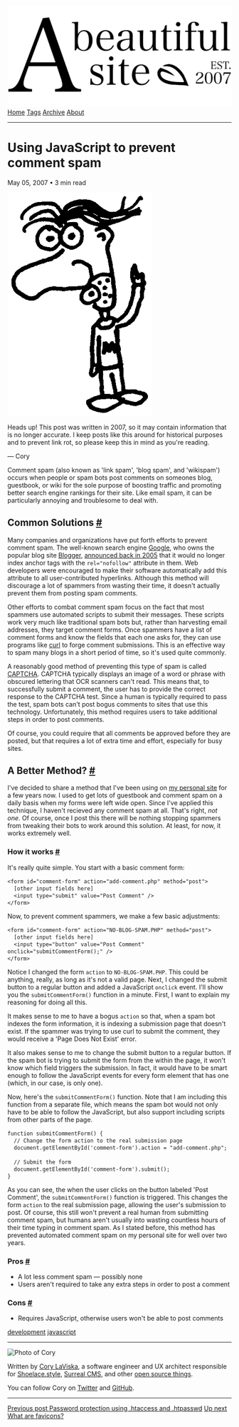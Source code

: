 <a href="../../index.html" class="header-link"><img src="../../images/logos/wordmark.svg" alt="A Beautiful Site" class="wordmark" /></a> <a href="../../index.html" class="nav-item">Home</a> <a href="../../tags/index.html" class="nav-item">Tags</a> <a href="../index.html" class="nav-item">Archive</a> <a href="../../about/index.html" class="nav-item">About</a>

------------------------------------------------------------------------

Using JavaScript to prevent comment spam
========================================

May 05, 2007 • 3 min read

![A drawing of a cartoon man pointing upwards](../../images/artwork/pointer.gif)

Heads up! This post was written in 2007, so it may contain information that is no longer accurate. I keep posts like this around for historical purposes and to prevent link rot, so please keep this in mind as you're reading.

— Cory

Comment spam (also known as 'link spam', 'blog spam', and 'wikispam') occurs when people or spam bots post comments on someones blog, guestbook, or wiki for the sole purpose of boosting traffic and promoting better search engine rankings for their site. Like email spam, it can be particularly annoying and troublesome to deal with.

Common Solutions <a href="#common-solutions" class="direct-link">#</a>
----------------------------------------------------------------------

Many companies and organizations have put forth efforts to prevent comment spam. The well-known search engine [Google](http://google.com/), who owns the popular blog site [Blogger](http://blogger.com/), [announced back in 2005](http://googleblog.blogspot.com/2005/01/preventing-comment-spam.html) that it would no longer index anchor tags with the `rel="nofollow"` attribute in them. Web developers were encouraged to make their software automatically add this attribute to all user-contributed hyperlinks. Although this method will discourage a lot of spammers from wasting their time, it doesn't actually prevent them from posting spam comments.

Other efforts to combat comment spam focus on the fact that most spammers use automated scripts to submit their messages. These scripts work very much like traditional spam bots but, rather than harvesting email addresses, they target comment forms. Once spammers have a list of comment forms and know the fields that each one asks for, they can use programs like [curl](http://curl.haxx.se/) to forge comment submissions. This is an effective way to spam many blogs in a short period of time, so it's used quite commonly.

A reasonably good method of preventing this type of spam is called [CAPTCHA](http://www.captcha.net/). CAPTCHA typically displays an image of a word or phrase with obscured lettering that OCR scanners can't read. This means that, to successfully submit a comment, the user has to provide the correct response to the CAPTCHA test. Since a human is typically required to pass the test, spam bots can't post bogus comments to sites that use this technology. Unfortunately, this method requires users to take additional steps in order to post comments.

Of course, you could require that all comments be approved before they are posted, but that requires a lot of extra time and effort, especially for busy sites.

A Better Method? <a href="#a-better-method%3F" class="direct-link">#</a>
------------------------------------------------------------------------

I've decided to share a method that I've been using on [my personal site](http://laviska.com/) for a few years now. I used to get lots of guestbook and comment spam on a daily basis when my forms were left wide open. Since I've applied this technique, I haven't recieved any comment spam at all. That's right, *not one*. Of course, once I post this there will be nothing stopping spammers from tweaking their bots to work around this solution. At least, for now, it works extremely well.

### How it works <a href="#how-it-works" class="direct-link">#</a>

It's really quite simple. You start with a basic comment form:

    <form id="comment-form" action="add-comment.php" method="post">
      [other input fields here]
      <input type="submit" value="Post Comment" />
    </form>

Now, to prevent comment spammers, we make a few basic adjustments:

    <form id="comment-form" action="NO-BLOG-SPAM.PHP" method="post">
      [other input fields here]
      <input type="button" value="Post Comment" onclick="submitCommentForm();" />
    </form>

Notice I changed the form `action` to `NO-BLOG-SPAM.PHP`. This could be anything, really, as long as it's not a valid page. Next, I changed the submit button to a regular button and added a JavaScript `onclick` event. I'll show you the `submitCommentForm()` function in a minute. First, I want to explain my reasoning for doing all this.

It makes sense to me to have a bogus `action` so that, when a spam bot indexes the form information, it is indexing a submission page that doesn't exist. If the spammer was trying to use curl to submit the comment, they would receive a 'Page Does Not Exist' error.

It also makes sense to me to change the submit button to a regular button. If the spam bot is trying to submit the form from the within the page, it won't know which field triggers the submission. In fact, it would have to be smart enough to follow the JavaScript events for every form element that has one (which, in our case, is only one).

Now, here's the `submitCommentForm()` function. Note that I am including this function from a separate file, which means the spam bot would not only have to be able to follow the JavaScript, but also support including scripts from other parts of the page.

    function submitCommentForm() {
      // Change the form action to the real submission page
      document.getElementById('comment-form').action = "add-comment.php";

      // Submit the form
      document.getElementById('comment-form').submit();
    }

As you can see, the when the user clicks on the button labeled 'Post Comment', the `submitCommentForm()` function is triggered. This changes the form `action` to the real submission page, allowing the user's submission to post. Of course, this still won't prevent a real human from submitting comment spam, but humans aren't usually into wasting countless hours of their time typing in comment spam. As I stated before, this method has prevented automated comment spam on my personal site for well over two years.

### Pros <a href="#pros" class="direct-link">#</a>

-   A lot less comment spam — possibly none
-   Users aren't required to take any extra steps in order to post a comment

### Cons <a href="#cons" class="direct-link">#</a>

-   Requires JavaScript, otherwise users won't be able to post comments

<a href="../../tags/development/index.html" class="post-tag">development</a> <a href="../../tags/javascript/index.html" class="post-tag">javascript</a>

------------------------------------------------------------------------

<img src="http://0.gravatar.com/avatar/bf1b3b95fd5b096a3592247c29667b33?s=512" alt="Photo of Cory" class="avatar avatar-small" />

Written by [Cory LaViska](../../index-4.html), a software engineer and UX architect responsible for [Shoelace.style](https://shoelace.style/), [Surreal CMS](https://www.surrealcms.com/), and other [open source things](https://github.com/claviska).

You can follow Cory on [Twitter](https://twitter.com/bgooonz) and [GitHub](https://github.com/claviska).

------------------------------------------------------------------------

<a href="../password-protection-using-htaccess-and-htpasswd/index.html" class="post-nav-previous"><span class="small">Previous post</span> Password protection using .htaccess and .htpasswd</a> <a href="../what-are-favicons/index.html" class="post-nav-next"><span class="small">Up next</span> What are favicons?</a>
